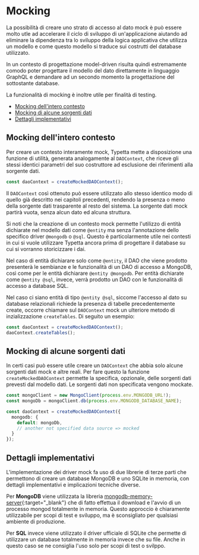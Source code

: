 # Mocking

La possibilità di creare uno strato di accesso al dato mock è può essere molto utle ad accelerare il ciclo di sviluppo di un'applicazione aiutando ad eliminare la dipendenza tra lo sviluppo della logica applicativa che utilizza un modello e come questo modello si traduce sui costrutti del database utilizzato. 

In un contesto di progettazione model-driven risulta quindi estremamente comodo poter progettare il modello del dato direttamente in linguaggio GraphQL e demandare ad un secondo momento la progettazione del sottostante database.

La funzionalità di mocking è inoltre utile per finalità di testing.

  - [Mocking dell'intero contesto](#mocking-dellintero-contesto)
  - [Mocking di alcune sorgenti dati](#mocking-di-alcune-sorgenti-dati)
  - [Dettagli implementativi](#dettagli-implementativi)

## Mocking dell'intero contesto

Per creare un contesto interamente mock, Typetta mette a disposizione una funzione di utilità, generata analogamente al ``DAOContext``, che riceve gli stessi identici parametri del suo costruttore ad esclusione dei riferimenti alla sorgente dati. 

```typescript
const daoContext = createMockedDAOContext();
```

Il ``DAOContext`` così ottenuto può essere utilizzato allo stesso identico modo di quello già descritto nei capitoli precedenti, rendendo la presenza o meno della sorgente dati trasparente al resto del sistema. La sorgente dati mock partirà vuota, senza alcun dato ed alcuna struttura.

Si noti che la creazione di un contesto mock permette l'utilizzo di entità dichiarate nel modello dati come ``@entity`` ma senza l'annotazione dello specifico driver ``@mongodb`` o ``@sql``. Questo è particolarmente utile nei contesti in cui si vuole utilizzare Typetta ancora prima di progettare il database su cui si vorranno storicizzare i dai.

Nel caso di entità dichiarare solo come ``@entity``, il DAO che viene prodotto presenterà le sembianze e le funzionalità di un DAO di accesso a MongoDB, così come per le entità dichiarare ``@entity @mongodb``. Per entità dichiarate come ``@entity @sql``, invece, verrà prodotto un DAO con le funzionalità di accesso a database SQL. 

Nel caso ci siano entità di tipo ``@entity @sql``, siccome l'accesso al dato su database relazionali richiede la presenza di tabelle precedentemente create, occorre chiamare sul ``DAOContext`` mock un ulteriore metodo di inzializzazione ``createTables``. Di seguito un esempio:

```typescript
const daoContext = createMockedDAOContext();
daoContext.createTables();
```

## Mocking di alcune sorgenti dati

In certi casi può essere utile creare un ``DAOContext`` che abbia solo alcune sorgenti dati mock e altre reali. Per fare questo la funzione ``createMockedDAOContext`` permette la specifica, opzionale, delle sorgenti dati prevesti dal modello dati. Le sorgenti dati non specificata vengono mockate.

```typescript
const mongoClient = new MongoClient(process.env.MONGODB_URL!);
const mongoDb = mongoClient.db(process.env.MONGODB_DATABASE_NAME);

const daoContext = createMockedDAOContext({
  mongodb: {
    default: mongoDb,
    // another not specified data source => mocked
  }
});
```

## Dettagli implementativi

L'implementazione dei driver mock fa uso di due librerie di terze parti che permettono di creare un database MongoDB e uno SQLite in memoria, con dettagli implementativi e implicazioni tecniche diverse.

Per **MongoDB** viene utilizzata la libreria [mongodb-memory-server](https://github.com/nodkz/mongodb-memory-server){:target="_blank"} che di fatto effettua il download e l'avvio di un processo mongod totalmente in memoria. Questo approccio è chiaramente utilizzabile per scopi di test e sviluppo, ma è sconsigliato per qualsiasi ambiente di produzione.

Per **SQL** invece viene utilizzato il driver ufficiale di SQLite che permette di utilizzare un database totalmente in memoria invece che su file. Anche in questo caso se ne consiglia l'uso solo per scopi di test o svilppo.